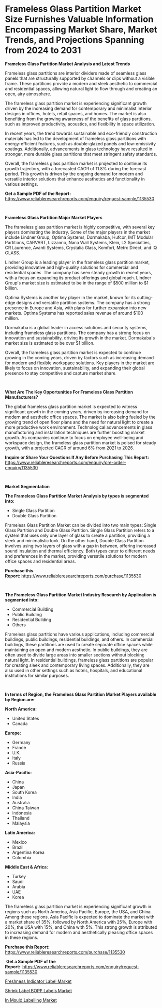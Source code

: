 <p><h1>Frameless Glass Partition Market Size Furnishes Valuable Information Encompassing Market Share, Market Trends, and Projections Spanning from 2024 to 2031</h1></p><p><strong>Frameless Glass Partition Market Analysis and Latest Trends</strong></p>
<p><p>Frameless glass partitions are interior dividers made of seamless glass panels that are structurally supported by channels or clips without a visible frame. These partitions provide a modern and sleek aesthetic to commercial and residential spaces, allowing natural light to flow through and creating an open, airy atmosphere.</p><p>The frameless glass partition market is experiencing significant growth driven by the increasing demand for contemporary and minimalist interior designs in offices, hotels, retail spaces, and homes. The market is also benefiting from the growing awareness of the benefits of glass partitions, such as improved productivity, acoustics, and flexibility in space utilization.</p><p>In recent years, the trend towards sustainable and eco-friendly construction materials has led to the development of frameless glass partitions with energy-efficient features, such as double-glazed panels and low-emissivity coatings. Additionally, advancements in glass technology have resulted in stronger, more durable glass partitions that meet stringent safety standards.</p><p>Overall, the frameless glass partition market is projected to continue its growth trajectory, with a forecasted CAGR of 11.8% during the forecast period. This growth is driven by the ongoing demand for modern and versatile interior solutions that enhance aesthetics and functionality in various settings.</p></p>
<p><strong>Get a Sample PDF of the Report:&nbsp;</strong> <a href="https://www.reliableresearchreports.com/enquiry/request-sample/1135530">https://www.reliableresearchreports.com/enquiry/request-sample/1135530</a></p>
<p>&nbsp;</p>
<p><strong>Frameless Glass Partition Major Market Players</strong></p>
<p><p>The frameless glass partition market is highly competitive, with several key players dominating the industry. Some of the major players in the market include Lindner Group, Optima Systems, Dormakaba, Hufcor, IMT Modular Partitions, CARVART, Lizzanno, Nana Wall Systems, Klein, L2 Specialties, CR Laurence, Avanti Systems, Crystalia Glass, Komfort, Metro Direct, and IQ GLASS.</p><p>Lindner Group is a leading player in the frameless glass partition market, providing innovative and high-quality solutions for commercial and residential spaces. The company has seen steady growth in recent years, with a focus on expanding its product offerings and global reach. Lindner Group's market size is estimated to be in the range of $500 million to $1 billion.</p><p>Optima Systems is another key player in the market, known for its cutting-edge designs and versatile partition systems. The company has a strong presence in Europe and Asia, with plans for further expansion into new markets. Optima Systems has reported sales revenue of around $100 million.</p><p>Dormakaba is a global leader in access solutions and security systems, including frameless glass partitions. The company has a strong focus on innovation and sustainability, driving its growth in the market. Dormakaba's market size is estimated to be over $1 billion.</p><p>Overall, the frameless glass partition market is expected to continue growing in the coming years, driven by factors such as increasing demand for modern and flexible workspace solutions. Key players in the market are likely to focus on innovation, sustainability, and expanding their global presence to stay competitive and capture market share.</p></p>
<p>&nbsp;</p>
<p><strong>What Are The Key Opportunities For Frameless Glass Partition Manufacturers?</strong></p>
<p><p>The global frameless glass partition market is expected to witness significant growth in the coming years, driven by increasing demand for modern and aesthetic office spaces. The market is also being fueled by the growing trend of open floor plans and the need for natural light to create a more productive work environment. Technological advancements in glass manufacturing and installation techniques are further boosting market growth. As companies continue to focus on employee well-being and workspace design, the frameless glass partition market is poised for steady growth, with a projected CAGR of around 6% from 2021 to 2026.</p></p>
<p><strong>Inquire or Share Your Questions If Any Before Purchasing This Report:</strong> <a href="https://www.reliableresearchreports.com/enquiry/pre-order-enquiry/1135530">https://www.reliableresearchreports.com/enquiry/pre-order-enquiry/1135530</a></p>
<p>&nbsp;</p>
<p><strong>Market Segmentation</strong></p>
<p><strong>The Frameless Glass Partition Market Analysis by types is segmented into:</strong></p>
<p><ul><li>Single Glass Partition</li><li>Double Glass Partition</li></ul></p>
<p><p>Frameless Glass Partition Market can be divided into two main types: Single Glass Partition and Double Glass Partition. Single Glass Partition refers to a system that uses only one layer of glass to create a partition, providing a sleek and minimalistic look. On the other hand, Double Glass Partition involves using two layers of glass with a gap in between, offering increased sound insulation and thermal efficiency. Both types cater to different needs and preferences in the market, providing versatile solutions for modern office spaces and residential areas.</p></p>
<p><strong>Purchase this Report:&nbsp;</strong><a href="https://www.reliableresearchreports.com/purchase/1135530">https://www.reliableresearchreports.com/purchase/1135530</a></p>
<p>&nbsp;</p>
<p><strong>The Frameless Glass Partition Market Industry Research by Application is segmented into:</strong></p>
<p><ul><li>Commercial Building</li><li>Public Building</li><li>Residential Building</li><li>Others</li></ul></p>
<p><p>Frameless glass partitions have various applications, including commercial buildings, public buildings, residential buildings, and others. In commercial buildings, these partitions are used to create separate office spaces while maintaining an open and modern aesthetic. In public buildings, they are often used to divide large areas into smaller sections without blocking natural light. In residential buildings, frameless glass partitions are popular for creating sleek and contemporary living spaces. Additionally, they are also used in other settings such as hotels, hospitals, and educational institutions for similar purposes.</p></p>
<p>&nbsp;</p>
<p><strong>In terms of Region, the Frameless Glass Partition Market Players available by Region are:</strong></p>
<p>
    <p> <strong> North America: </strong>
        <ul>
            <li>United States</li>
            <li>Canada</li>
        </ul>
        </p> 
    <p> <strong> Europe: </strong>
        <ul>
            <li>Germany</li>
            <li>France</li>
            <li>U.K.</li>
            <li>Italy</li>
            <li>Russia</li>
        </ul>
        </p> 
    <p> <strong> Asia-Pacific: </strong>
        <ul>
            <li>China</li>
            <li>Japan</li>
            <li>South Korea</li>
            <li>India</li>
            <li>Australia</li>
            <li>China Taiwan</li>
            <li>Indonesia</li>
            <li>Thailand</li>
            <li>Malaysia</li>
        </ul>
        </p> 
    <p> <strong> Latin America: </strong>
        <ul>
            <li>Mexico</li>
            <li>Brazil</li>
            <li>Argentina Korea</li>
            <li>Colombia</li>
        </ul>
        </p> 
    <p> <strong> Middle East & Africa: </strong>
        <ul>
            <li>Turkey</li>
            <li>Saudi</li>
            <li>Arabia</li>
            <li>UAE</li>
            <li>Korea</li>
        </ul>
    </p>
    </p>
<p><p>The frameless glass partition market is experiencing significant growth in regions such as North America, Asia Pacific, Europe, the USA, and China. Among these regions, Asia Pacific is expected to dominate the market with a market share of 35%, followed by North America with 25%, Europe with 20%, the USA with 15%, and China with 5%. This strong growth is attributed to increasing demand for modern and aesthetically pleasing office spaces in these regions.</p></p>
<p><strong>Purchase this Report: </strong><a href="https://www.reliableresearchreports.com/purchase/1135530">https://www.reliableresearchreports.com/purchase/1135530</a></p>
<p>&nbsp;<strong>Get a Sample PDF of the Report:&nbsp;&nbsp;</strong><a href="https://www.reliableresearchreports.com/enquiry/request-sample/1135530">https://www.reliableresearchreports.com/enquiry/request-sample/1135530</a></p>
<p><strong></strong></p>
<p><p><a href="https://view.publitas.com/reportprime-1/freshness-indicator-label-market-analysis-examines-its-scope-on-growth-opportunities-and-forecasted-trends-spanning-from-2023-to-2030/">Freshness Indicator Label Market</a></p><p><a href="https://view.publitas.com/reportprime-1/shrink-label-bopp-labels-market-provides-detailed-segmentation-of-this-market-based-on-type-application-and-region-and-forecast-for-the-period-from-2023-2030/">Shrink Label BOPP Labels Market</a></p><p><a href="https://view.publitas.com/reportprime-1/in-mould-labelling-market-share-market-new-trends-analysis-report-by-type-by-application-by-end-use-by-region-and-segment-forecasts-2023-2030/">In Mould Labelling Market</a></p></p>